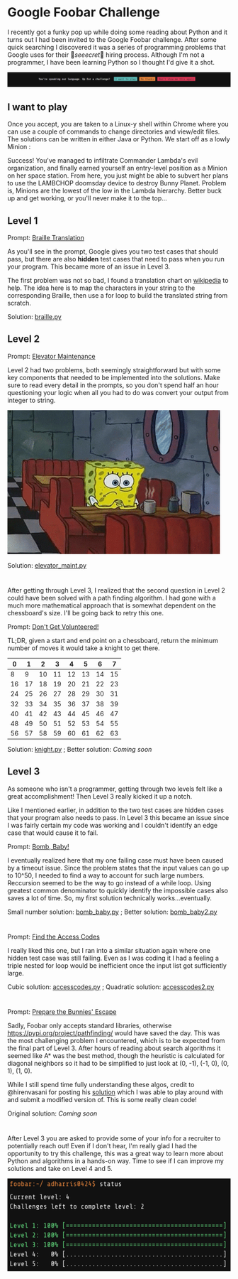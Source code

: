 # Google Foobar Challenge

I recently got a funky pop up while doing some reading about Python and it turns out I had been invited to the Google Foobar challenge. After some quick searching I discovered it was a series of programming problems that Google uses for their 🤫*seeecret*🤫 hiring process. Although I'm not a programmer, I have been learning Python so I thought I'd give it a shot.

![foobar popup](images/foobar_popup.png)

## I want to play
Once you accept, you are taken to a Linux-y shell within Chrome where you can use a couple of commands to change directories and view/edit files. The solutions can be written in either Java or Python. We start off as a lowly Minion :

Success! You've managed to infiltrate Commander Lambda's evil organization, and finally earned yourself an entry-level position as a Minion on her space station. From here, you just might be able to subvert her plans to use the LAMBCHOP doomsday device to destroy Bunny Planet. Problem is, Minions are the lowest of the low in the Lambda hierarchy. Better buck up and get working, or you'll never make it to the top...

## Level 1

Prompt: [Braille Translation](Questions/1_Braille_Translation.txt)

As you'll see in the prompt, Google gives you two test cases that should pass, but there are also **hidden** test cases that need to pass when you run your program. This became more of an issue in Level 3.

The first problem was not so bad, I found a translation chart on [wikipedia](https://en.wikipedia.org/wiki/Braille_ASCII) to help. The idea here is to map the characters in your string to the corresponding Braille, then use a for loop to build the translated string from scratch.

Solution: [braille.py](Code/braille.py)

## Level 2

Prompt: [Elevator Maintenance](Questions/2.1_Elevator_Maintenance.txt)

Level 2 had two problems, both seemingly straightforward but with some key components that needed to be implemented into the solutions. Make sure to read every detail in the prompts, so you don't spend half an hour questioning your logic when all you had to do was convert your output from integer to string.

![whoops](images/details.gif)

Solution: [elevator_maint.py](Code/elevator_maint.py)

#

After getting through Level 3, I realized that the second question in Level 2 could have been solved with a path finding algorithm. I had gone with a much more mathematical approach that is somewhat dependent on the chessboard's size. I'll be going back to retry this one.

Prompt: [Don't Get Volunteered!](Questions/2.2_Dont_Get_Volunteered.txt)

TL;DR, given a start and end point on a chessboard, return the minimum number of moves it would take a knight to get there.

| 0| 1| 2| 3| 4| 5| 6| 7|
|--|--|--|--|--|--|--|--|
| 8| 9|10|11|12|13|14|15|
|16|17|18|19|20|21|22|23|
|24|25|26|27|28|29|30|31|
|32|33|34|35|36|37|38|39|
|40|41|42|43|44|45|46|47|
|48|49|50|51|52|53|54|55|
|56|57|58|59|60|61|62|63|

Solution: [knight.py](Code/knight.py) ; Better solution: _Coming soon_

## Level 3

As someone who isn't a programmer, getting through two levels felt like a great accomplishment! Then Level 3 really kicked it up a notch.

Like I mentioned earlier, in addition to the two test cases are hidden cases that your program also needs to pass. In Level 3 this became an issue since I was fairly certain my code was working and I couldn't identify an edge case that would cause it to fail.

Prompt: [Bomb, Baby!](Questions/3.1_Bomb_Baby.txt)

I eventually realized here that my one failing case must have been caused by a timeout issue. Since the problem states that the input values can go up to 10^50, I needed to find a way to account for such large numbers. Reccursion seemed to be the way to go instead of a while loop. Using greatest common denominator to quickly identify the impossible cases also saves a lot of time. So, my first solution technically works...eventually.

Small number solution: [bomb_baby.py](Code/bomb_baby.py) ; Better solution: [bomb_baby2.py](Code/bomb_baby2.py)

#

Prompt: [Find the Access Codes](Questions/3.2_Find_the_Access_Codes.txt)

I really liked this one, but I ran into a similar situation again where one hidden test case was still failing. Even as I was coding it I had a feeling a triple nested for loop would be inefficient once the input list got sufficiently large.

Cubic solution: [accesscodes.py](Code/accesscodes.py) ; Quadratic solution: [accesscodes2.py](Code/accesscodes2.py)

#

Prompt: [Prepare the Bunnies' Escape](Questions/3.3_Prepare_the_Bunnies_Escape.txt)

Sadly, Foobar only accepts standard libraries, otherwise https://pypi.org/project/pathfinding/ would have saved the day. This was the most challenging problem I encountered, which is to be expected from the final part of Level 3. After hours of reading about search algorithms it seemed like A* was the best method, though the heuristic is calculated for diagonal neighbors so it had to be simplified to just look at (0, -1), (-1, 0), (0, 1), (1, 0).

While I still spend time fully understanding these algos, credit to @hirenvasani for posting his [solution](https://github.com/hirenvasani/foobar/blob/master/prepare_the_bunnies_escape.py) which I was able to play around with and submit a modified version of. This is some really clean code!

Original solution: _Coming soon_

#

After Level 3 you are asked to provide some of your info for a recruiter to potentially reach out! Even if I don't hear, I'm really glad I had the opportunity to try this challenge, this was a great way to learn more about Python and algorithms in a hands-on way. Time to see if I can improve my solutions and take on Level 4 and 5.

![status](images/status.png)
